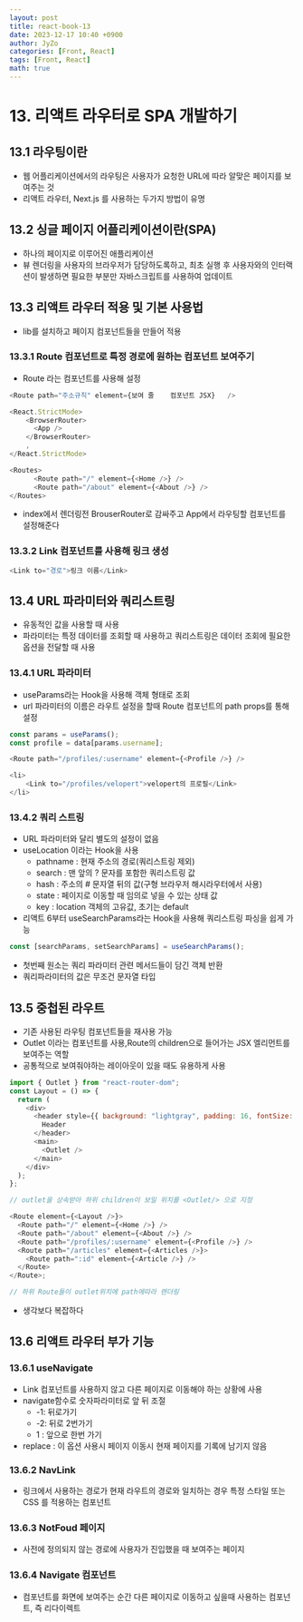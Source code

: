 ```yaml
---
layout: post
title: react-book-13
date: 2023-12-17 10:40 +0900
author: JyZo
categories: [Front, React]
tags: [Front, React]
math: true
---
```


# 13. 리액트 라우터로 SPA 개발하기

## 13.1 라우팅이란

- 웹 어플리케이션에서의 라우팅은 사용자가 요청한 URL에 따라 알맞은 페이지를 보여주는 것
- 리액트 라우터, Next.js 를 사용하는 두가지 방법이 유명

## 13.2 싱글 페이지 어플리케이션이란(SPA)

- 하나의 페이지로 이루어진 애플리케이션
- 뷰 렌더링을 사용자의 브라우저가 담당하도록하고, 최초 실행 후 사용자와의 인터랙션이 발생하면 필요한 부분만 자바스크립트를 사용하여 업데이트

## 13.3 리액트 라우터 적용 및 기본 사용법

- lib를 설치하고 페이지 컴포넌트들을 만들어 적용

### 13.3.1 Route 컴포넌트로 특정 경로에 원하는 컴포넌트 보여주기

- Route 라는 컴포넌트를 사용해 설정

```javascript
<Route path="주소규칙" element={보여 줄	컴포넌트 JSX}	/>

<React.StrictMode>
    <BrowserRouter>
      <App />
    </BrowserRouter>
    ,
</React.StrictMode>

<Routes>
      <Route path="/" element={<Home />} />
      <Route path="/about" element={<About />} />
</Routes>
```

- index에서 렌더링전 BrouserRouter로 감싸주고 App에서 라우팅할 컴포넌트를 설정해준다

### 13.3.2 Link 컴포넌트를 사용해 링크 생성

```javascript
<Link to="경로">링크 이름</Link>
```

## 13.4 URL 파라미터와 쿼리스트링

- 유동적인 값을 사용할 때 사용
- 파라미터는 특정 데이터를 조회할 때 사용하고 쿼리스트링은 데이터 조회에 필요한 옵션을 전달할 때 사용

### 13.4.1 URL 파라미터

- useParams라는 Hook을 사용해 객체 형태로 조회
- url 파라미터의 이름은 라우트 설정을 할때 Route 컴포넌트의 path props를 통해 설정

```javascript
const params = useParams();
const profile =	data[params.username];

<Route path="/profiles/:username" element={<Profile />}	/>

<li>
    <Link to="/profiles/velopert">velopert의 프로필</Link>
</li>
```

### 13.4.2 쿼리 스트링

- URL 파라미터와 달리 별도의 설정이 없음
- useLocation 이라는 Hook을 사용
  - pathname : 현재 주소의 경로(쿼리스트링 제외)
  - search : 맨 앞의 ? 문자를 포함한 쿼리스트링 값
  - hash : 주소의 # 문자열 뒤의 값(구형 브라우저 해시라우터에서 사용)
  - state : 페이지로 이동할 때 임의로 넣을 수 있는 상태 값
  - key : location 객체의 고유값, 초기는 default
- 리액트 6부터 useSearchParams라는 Hook을 사용해 쿼리스트링 파싱을 쉽게 가능

```javascript
const [searchParams, setSearchParams] = useSearchParams();
```

- 첫번째 원소는 쿼리 파라미터 관련 메서드들이 담긴 객체 반환
- 쿼리파라미터의 값은 무조건 문자열 타입

## 13.5 중첩된 라우트

- 기존 사용된 라우팅 컴포넌트들을 재사용 가능
- Outlet 이라는 컴포넌트를 사용,Route의 children으로 들어가는 JSX 엘리먼트를 보여주는 역할
- 공통적으로 보여줘야하는 레이아웃이 있을 때도 유용하게 사용

```javascript
import { Outlet } from "react-router-dom";
const Layout = () => {
  return (
    <div>
      <header style={{ background: "lightgray", padding: 16, fontSize: 24 }}>
        Header
      </header>
      <main>
        <Outlet />
      </main>
    </div>
  );
};

// outlet을 상속받아 하위 children이 보일 위치를 <Outlet/> 으로 지정

<Route element={<Layout />}>
  <Route path="/" element={<Home />} />
  <Route path="/about" element={<About />} />
  <Route path="/profiles/:username" element={<Profile />} />
  <Route path="/articles" element={<Articles />}>
    <Route path=":id" element={<Article />} />
  </Route>
</Route>;

// 하위 Route들이 outlet위치에 path에따라 렌더링
```

- 생각보다 복잡하다

## 13.6 리액트 라우터 부가 기능

### 13.6.1 useNavigate

- Link 컴포넌트를 사용하지 않고 다른 페이지로 이동해야 하는 상황에 사용
- navigate함수로 숫자파라미터로 앞 뒤 조절
  - -1: 뒤로가기
  - -2: 뒤로 2번가기
  - 1 : 앞으로 한번 가기
- replace : 이 옵션 사용시 페이지 이동시 현재 페이지를 기록에 남기지 않음

### 13.6.2 NavLink

- 링크에서 사용하는 경로가 현재 라우트의 경로와 일치하는 경우 특정 스타일 또는 CSS 를 적용하는 컴포넌트

### 13.6.3 NotFoud 페이지

- 사전에 정의되지 않는 경로에 사용자가 진입했을 때 보여주는 페이지

### 13.6.4 Navigate 컴포넌트

- 컴포넌트를 화면에 보여주는 순간 다른 페이지로 이동하고 싶을때 사용하는 컴포넌트, 즉 리다이렉트
